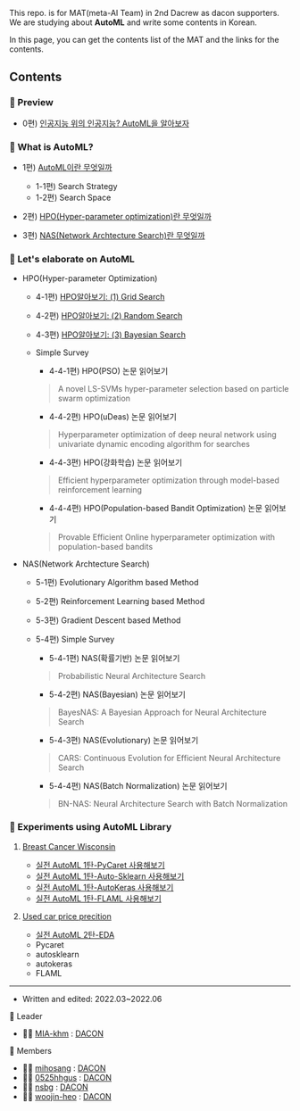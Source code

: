 This repo. is for MAT(meta-AI Team) in 2nd Dacrew as dacon supporters.
We are studying about __AutoML__ and write some contents in Korean.

In this page, you can get the contents list of the MAT and the links for the contents.

## Contents

### :gem: Preview

- 0편) [인공지능 위의 인공지능? AutoML을 알아보자](https://dacon.io/codeshare/4760?utm_source=dacrew&utm_medium=197941&utm_campaign=dacrew_2)

### :gem: What is AutoML?

- 1편) [AutoML이란 무엇일까](https://dacon.io/codeshare/4844?utm_source=dacrew&utm_medium=197941&utm_campaign=dacrew_2)

  - 1-1편) Search Strategy
  - 1-2편) Search Space

- 2편) [HPO(Hyper-parameter optimization)란 무엇일까](https://dacon.io/codeshare/4863?utm_source=dacrew&utm_medium=197941&utm_campaign=dacrew_2)
- 3편) [NAS(Network Archtecture Search)란 무엇일까](https://dacon.io/codeshare/4879?utm_source=dacrew&utm_medium=197941&utm_campaign=dacrew_2)

### :gem: Let's elaborate on AutoML

- HPO(Hyper-parameter Optimization)

  - 4-1편) [HPO알아보기: (1) Grid Search](https://dacon.io/codeshare/4922?utm_source=dacrew&utm_medium=197941&utm_campaign=dacrew_2)
  - 4-2편) [HPO알아보기: (2) Random Search](https://dacon.io/codeshare/5122?utm_source=dacrew&utm_medium=197941&utm_campaign=dacrew_2)
  - 4-3편) [HPO알아보기: (3) Bayesian Search](https://dacon.io/codeshare/5125?utm_source=dacrew&utm_medium=197941&utm_campaign=dacrew_2)
  - Simple Survey
  
    - 4-4-1편) HPO(PSO) 논문 읽어보기
    > A novel LS-SVMs hyper-parameter selection based on particle swarm optimization 
    - 4-4-2편) HPO(uDeas) 논문 읽어보기
    > Hyperparameter optimization of deep neural network using univariate dynamic encoding algorithm for searches
    - 4-4-3편) HPO(강화학습) 논문 읽어보기
    > Efficient hyperparameter optimization through model-based reinforcement learning
    - 4-4-4편) HPO(Population-based Bandit Optimization) 논문 읽어보기
    > Provable Efficient Online hyperparameter optimization with population-based bandits

- NAS(Network Archtecture Search)

  - 5-1편) Evolutionary Algorithm based Method
  - 5-2편) Reinforcement Learning based Method
  - 5-3편) Gradient Descent based Method
  - 5-4편) Simple Survey

    - 5-4-1편) NAS(확률기반) 논문 읽어보기
    > Probabilistic Neural Architecture Search
    - 5-4-2편) NAS(Bayesian) 논문 읽어보기
    > BayesNAS: A Bayesian Approach for Neural Architecture Search
    - 5-4-3편) NAS(Evolutionary) 논문 읽어보기
    > CARS: Continuous Evolution for Efficient Neural Architecture Search
    - 5-4-4편) NAS(Batch Normalization) 논문 읽어보기
    > BN-NAS: Neural Architecture Search with Batch Normalization
  
### :gem: Experiments using AutoML Library


1. [Breast Cancer Wisconsin](https://www.kaggle.com/datasets/uciml/breast-cancer-wisconsin-data)

    - [실전 AutoML 1탄-PyCaret 사용해보기](https://dacon.io/codeshare/5161?utm_source=dacrew&utm_medium=197941&utm_campaign=dacrew_2)
    - [실전 AutoML 1탄-Auto-Sklearn 사용해보기](https://dacon.io/codeshare/5160?utm_source=dacrew&utm_medium=197941&utm_campaign=dacrew_2)
    - [실전 AutoML 1탄-AutoKeras 사용해보기](https://dacon.io/codeshare/5126?utm_source=dacrew&utm_medium=197941&utm_campaign=dacrew_2)
    - [실전 AutoML 1탄-FLAML 사용해보기](https://dacon.io/codeshare/5162?utm_source=dacrew&utm_medium=197941&utm_campaign=dacrew_2)

2. [Used car price precition](https://dacon.io/competitions/official/235901/overview/description)
    - [실전 AutoML 2탄-EDA](https://dacon.io/competitions/official/235901/codeshare/5097?utm_source=dacrew&utm_medium=197941&utm_campaign=dacrew_2)
    - Pycaret
    - autosklearn
    - autokeras
    - FLAML


---

- Written and edited: 2022.03~2022.06

:seedling: Leader

  -  :woman_pilot: [MIA-khm](https://github.com/MIA-khm) : [DACON](https://dacon.io/myprofile/197941/home)

:seedling: Members

  - :man_student: [mihosang](https://github.com/mihosang) : [DACON](https://dacon.io/myprofile/63929/home)
  - :woman_student: [0525hhgus](https://github.com/0525hhgus) : [DACON](https://dacon.io/myprofile/315471/home)
  - :woman_student: [nsbg](https://github.com/nsbg) : [DACON](https://dacon.io/myprofile/407317/home)
  - :woman_student: [woojin-heo](https://github.com/woojin-heo) : [DACON](https://dacon.io/myprofile/424584/home)
  
